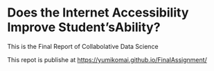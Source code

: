 # Does the Internet Accessibility Improve Student’sAbility?

This is the Final Report of Collabolative Data Science

This repot is publishe at https://yumikomai.github.io/FinalAssignment/
